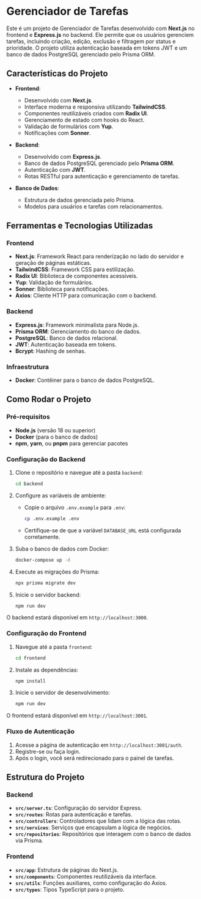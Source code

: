 # Gerenciador de Tarefas

Este é um projeto de Gerenciador de Tarefas desenvolvido com **Next.js** no frontend e **Express.js** no backend. Ele permite que os usuários gerenciem tarefas, incluindo criação, edição, exclusão e filtragem por status e prioridade. O projeto utiliza autenticação baseada em tokens JWT e um banco de dados PostgreSQL gerenciado pelo Prisma ORM.

## Características do Projeto

- **Frontend**:
  - Desenvolvido com **Next.js**.
  - Interface moderna e responsiva utilizando **TailwindCSS**.
  - Componentes reutilizáveis criados com **Radix UI**.
  - Gerenciamento de estado com hooks do React.
  - Validação de formulários com **Yup**.
  - Notificações com **Sonner**.

- **Backend**:
  - Desenvolvido com **Express.js**.
  - Banco de dados PostgreSQL gerenciado pelo **Prisma ORM**.
  - Autenticação com **JWT**.
  - Rotas RESTful para autenticação e gerenciamento de tarefas.

- **Banco de Dados**:
  - Estrutura de dados gerenciada pelo Prisma.
  - Modelos para usuários e tarefas com relacionamentos.

## Ferramentas e Tecnologias Utilizadas

### Frontend
- **Next.js**: Framework React para renderização no lado do servidor e geração de páginas estáticas.
- **TailwindCSS**: Framework CSS para estilização.
- **Radix UI**: Biblioteca de componentes acessíveis.
- **Yup**: Validação de formulários.
- **Sonner**: Biblioteca para notificações.
- **Axios**: Cliente HTTP para comunicação com o backend.

### Backend
- **Express.js**: Framework minimalista para Node.js.
- **Prisma ORM**: Gerenciamento do banco de dados.
- **PostgreSQL**: Banco de dados relacional.
- **JWT**: Autenticação baseada em tokens.
- **Bcrypt**: Hashing de senhas.

### Infraestrutura
- **Docker**: Contêiner para o banco de dados PostgreSQL.

## Como Rodar o Projeto

### Pré-requisitos
- **Node.js** (versão 18 ou superior)
- **Docker** (para o banco de dados)
- **npm**, **yarn**, ou **pnpm** para gerenciar pacotes

### Configuração do Backend

1. Clone o repositório e navegue até a pasta `backend`:
   ```bash
   cd backend
   ```

2. Configure as variáveis de ambiente:
   - Copie o arquivo `.env.example` para `.env`:
     ```bash
     cp .env.example .env
     ```
   - Certifique-se de que a variável `DATABASE_URL` está configurada corretamente.

3. Suba o banco de dados com Docker:
   ```bash
   docker-compose up -d
   ```

4. Execute as migrações do Prisma:
   ```bash
   npx prisma migrate dev
   ```

5. Inicie o servidor backend:
   ```bash
   npm run dev
   ```

O backend estará disponível em `http://localhost:3000`.

### Configuração do Frontend

1. Navegue até a pasta `frontend`:
   ```bash
   cd frontend
   ```

2. Instale as dependências:
   ```bash
   npm install
   ```

3. Inicie o servidor de desenvolvimento:
   ```bash
   npm run dev
   ```

O frontend estará disponível em `http://localhost:3001`.

### Fluxo de Autenticação

1. Acesse a página de autenticação em `http://localhost:3001/auth`.
2. Registre-se ou faça login.
3. Após o login, você será redirecionado para o painel de tarefas.

## Estrutura do Projeto

### Backend
- **`src/server.ts`**: Configuração do servidor Express.
- **`src/routes`**: Rotas para autenticação e tarefas.
- **`src/controllers`**: Controladores que lidam com a lógica das rotas.
- **`src/services`**: Serviços que encapsulam a lógica de negócios.
- **`src/repositories`**: Repositórios que interagem com o banco de dados via Prisma.

### Frontend
- **`src/app`**: Estrutura de páginas do Next.js.
- **`src/components`**: Componentes reutilizáveis da interface.
- **`src/utils`**: Funções auxiliares, como configuração do Axios.
- **`src/types`**: Tipos TypeScript para o projeto.
